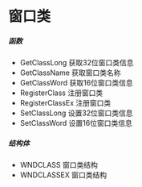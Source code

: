 # 窗口类
##### 函数
- GetClassLong 获取32位窗口类信息
- GetClassName 获取窗口类名称
- GetClassWord 获取16位窗口类信息
- RegisterClass 注册窗口类
- RegisterClassEx 注册窗口类
- SetClassLong 设置32位窗口类信息
- SetClassWord 设置16位窗口类信息

##### 结构体
- WNDCLASS 窗口类结构
- WNDCLASSEX 窗口类结构

